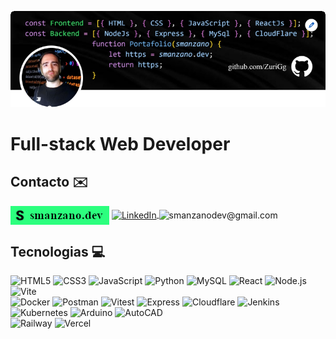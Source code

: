 ![Banner de ZuriGg](BannerGitHub.png)

# Full-stack Web Developer

## Contacto ✉️
<a href="https://smanzano.dev" target="_blank" style="text-decoration: none;">
  <img alt="smanzano.dev" src="./Boton smanzano.dev.png" style="vertical-align:middle; height: 30px; padding-left: 0px;" />
</a>
<a href="https://www.linkedin.com/in/sergio-manzano-esclapez/" target="_blank">
  <img alt="LinkedIn" src="https://img.shields.io/badge/linkedin-%230077B5.svg?&style=for-the-badge&logo=linkedin&logoColor=white" style="vertical-align:middle; height: 30px;" />
</a>
<a href="mailto:smanzanodev@gmail.com" target="_blank" style="text-decoration: none;">
  <img alt="smanzanodev@gmail.com" src="https://img.shields.io/badge/smanzanodev@gmail.com-%23D14836.svg?&style=for-the-badge&logo=gmail&logoColor=white" style="vertical-align:middle; height: 30px;" />
</a>

## Tecnologias 💻

![HTML5](https://img.shields.io/badge/html5-%23E34F26.svg?style=for-the-badge&logo=html5&logoColor=white)
![CSS3](https://img.shields.io/badge/css3-%231572B6.svg?style=for-the-badge&logo=css3&logoColor=white)
![JavaScript](https://img.shields.io/badge/javascript-%23323330.svg?style=for-the-badge&logo=javascript&logoColor=%23F7DF1E)
![Python](https://img.shields.io/badge/python-3670A0?style=for-the-badge&logo=python&logoColor=ffdd54)
![MySQL](https://img.shields.io/badge/mysql-%2300f.svg?style=for-the-badge&logo=mysql&logoColor=white)
![React](https://img.shields.io/badge/react-%2320232a.svg?style=for-the-badge&logo=react&logoColor=%2361DAFB)
![Node.js](https://img.shields.io/badge/Node.js-%2343853B.svg?style=for-the-badge&logo=node.js&logoColor=white)
![Vite](https://img.shields.io/badge/Vite-%23646CFF.svg?style=for-the-badge&logo=vite&logoColor=white)
<br/>
![Docker](https://img.shields.io/badge/Docker-%23007ACC.svg?style=for-the-badge&logo=docker&logoColor=white)
![Postman](https://img.shields.io/badge/Postman-%23FF6C37.svg?style=for-the-badge&logo=postman&logoColor=white)
![Vitest](https://img.shields.io/badge/Vitest-%232B2A32.svg?style=for-the-badge&logo=vitest&logoColor=brightgreen)
![Express](https://img.shields.io/badge/Express-%23404d59.svg?style=for-the-badge&logo=express&logoColor=white)
![Cloudflare](https://img.shields.io/badge/Cloudflare-%23000000.svg?style=for-the-badge&logo=cloudflare&logoColor=orange)
![Jenkins](https://img.shields.io/badge/Jenkins-%23D24939.svg?style=for-the-badge&logo=jenkins&logoColor=white)
<br/>
![Kubernetes](https://img.shields.io/badge/Kubernetes-%2334D7FD.svg?style=for-the-badge&logo=kubernetes&logoColor=white)
![Arduino](https://img.shields.io/badge/Arduino-%23007ACC.svg?style=for-the-badge&logo=arduino&logoColor=white)
![AutoCAD](https://img.shields.io/badge/AutoCAD-%23E62F3F.svg?style=for-the-badge&logo=autocad&logoColor=white)
<br/>
![Railway](https://img.shields.io/badge/Railway-%23000000.svg?style=for-the-badge&logo=railway&logoColor=white)
![Vercel](https://img.shields.io/badge/Vercel-%23000000.svg?style=for-the-badge&logo=vercel&logoColor=white)
